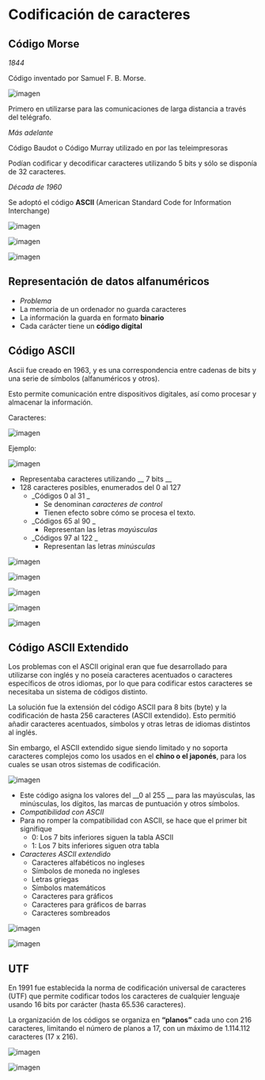 # Codificación de caracteres

## Código Morse

_1844_

Código inventado por Samuel F\. B\. Morse.

![imagen](img/5_Codificacion_de_caracteres0.jpg)


Primero en utilizarse para las comunicaciones de larga distancia a través del telégrafo\.

_Más adelante_

Código Baudot o Código Murray utilizado en por las teleimpresoras

Podían codificar y decodificar caracteres utilizando 5 bits y sólo se disponía de 32 caracteres\.

_Década de 1960_

Se adoptó el código **ASCII** \(American Standard Code for Information Interchange\)

![imagen](img/5_Codificacion_de_caracteres1.jpg)

![imagen](img/5_Codificacion_de_caracteres2.png)

![imagen](img/5_Codificacion_de_caracteres3.jpg)

## Representación de datos alfanuméricos

* _Problema_
* La memoria de un ordenador no guarda caracteres
* La información la guarda en formato  __binario__
* Cada carácter tiene un  __código digital__

## Código ASCII

Ascii fue creado en 1963, y es una correspondencia entre cadenas de bits y una serie de símbolos (alfanuméricos y otros).

Esto permite comunicación entre dispositivos digitales, así como procesar y almacenar la información.

Caracteres:

![imagen](img/5_Codificacion_de_caracteres4.png)

Ejemplo:

![imagen](img/5_Codificacion_de_caracteres5.png)

* Representaba caracteres utilizando __ 7 bits __
* 128 caracteres posibles, enumerados del 0 al 127
  * _Códigos 0 al 31 _
    * Se denominan  _caracteres de control_
    * Tienen efecto sobre cómo se procesa el texto\.
  * _Códigos 65 al 90 _
    * Representan las letras  _mayúsculas_
  * _Códigos 97 al 122 _
    * Representan las letras  _minúsculas_

![imagen](img/5_Codificacion_de_caracteres6.png)

![imagen](img/5_Codificacion_de_caracteres7.png)

![imagen](img/5_Codificacion_de_caracteres8.png)

![imagen](img/5_Codificacion_de_caracteres9.jpg)

![imagen](img/5_Codificacion_de_caracteres10.jpg)

## Código ASCII Extendido

Los problemas con el ASCII original eran que fue desarrollado para utilizarse con inglés y no poseía caracteres acentuados o caracteres específicos de otros idiomas, por lo que para codificar estos caracteres se necesitaba un sistema de códigos distinto.

La solución fue la extensión del código ASCII para 8 bits (byte) y la codificación de hasta 256 caracteres (ASCII extendido).  Esto permitió añadir caracteres acentuados, símbolos y otras letras de idiomas distintos al inglés.

Sin embargo, el ASCII extendido sigue siendo limitado y no soporta caracteres complejos como los usados en el **chino o el japonés**, para los cuales se usan otros sistemas de codificación.

![imagen](img/5_Codificacion_de_caracteres11.jpg)

* Este código asigna los valores del  __0 al 255 __ para las mayúsculas, las minúsculas, los dígitos, las marcas de puntuación y otros símbolos\.
* _Compatibilidad con ASCII_
* Para no romper la compatibilidad con ASCII, se hace que el primer bit signifique
  * 0: Los 7 bits inferiores siguen la tabla ASCII
  * 1: Los 7 bits inferiores siguen otra tabla
* _Caracteres ASCII extendido_
  * Caracteres alfabéticos no ingleses
  * Símbolos de moneda no ingleses
  * Letras griegas
  * Símbolos matemáticos
  * Caracteres para gráficos
  * Caracteres para gráficos de barras
  * Caracteres sombreados

![imagen](img/5_Codificacion_de_caracteres12.png)

![imagen](img/5_Codificacion_de_caracteres13.png)

## UTF

En 1991 fue establecida la norma de codificación universal de caracteres (UTF) que permite codificar todos los caracteres de cualquier lenguaje usando 16 bits por carácter (hasta 65.536 caracteres).

La organización de los códigos se organiza en **“planos”** cada uno con 216 caracteres, limitando el número de planos a 17, con un máximo de 1.114.112 caracteres (17 x 216).

![imagen](img/5_Codificacion_de_caracteres14.png)

![imagen](img/5_Codificacion_de_caracteres15.png)

